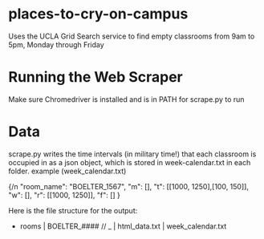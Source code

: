 # places-to-cry-on-campus
Uses the UCLA Grid Search service to find empty classrooms from 9am to 5pm, Monday through Friday

# Running the Web Scraper
Make sure Chromedriver is installed and is in PATH for scrape.py to run

# Data
scrape.py writes the time intervals (in military time!) that each classroom is occupied in as a json object, which is stored in week-calendar.txt in each folder.
example (week_calendar.txt)

{/n
"room_name": "BOELTER_1567",
"m": [],
"t": [[1000, 1250],[100, 150]],
"w": [],
"r": [[1000, 1250]],
"f": []
}

Here is the file structure for the output:
+ rooms
  | BOELTER_####         // <building-name>_<room-number>
    | html_data.txt
    | week_calendar.txt
  
  
